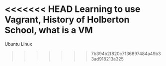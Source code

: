 <<<<<<< HEAD
Learning to use Vagrant, History of Holberton School, what is a VM
=======
Ubuntu
Linux
>>>>>>> 7b394b2f820c7136897484a49b33ad918213a325
